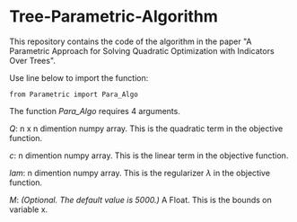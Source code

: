 # Tree-Parametric-Algorithm

This repository contains the code of the algorithm in the paper "A Parametric Approach for Solving Quadratic Optimization with Indicators Over Trees".


Use line below to import the function:
```
from Parametric import Para_Algo
```

The function *Para_Algo* requires 4 arguments.

*Q*: n x n dimention numpy array. This is the quadratic term in the objective function.

*c*: n dimention numpy array. This is the linear term in the objective function.

*lam*: n dimention numpy array. This is the regularizer $\lambda$ in the objective function.

*M*: *(Optional. The default value is 5000.)* A Float. This is the bounds on variable x. 
